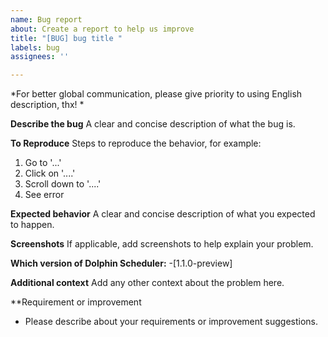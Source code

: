 ```yaml
---
name: Bug report
about: Create a report to help us improve
title: "[BUG] bug title "
labels: bug
assignees: ''

---
```


*For better global communication, please give priority to using English description, thx! *

**Describe the bug**
A clear and concise description of what the bug is.

**To Reproduce**
Steps to reproduce the behavior, for example:
1. Go to '...'
2. Click on '....'
3. Scroll down to '....'
4. See error

**Expected behavior**
A clear and concise description of what you expected to happen.

**Screenshots**
If applicable, add screenshots to help explain your problem.


**Which version of Dolphin Scheduler:**
 -[1.1.0-preview]

**Additional context**
Add any other context about the problem here.

**Requirement or improvement
- Please describe about your requirements or improvement suggestions.
